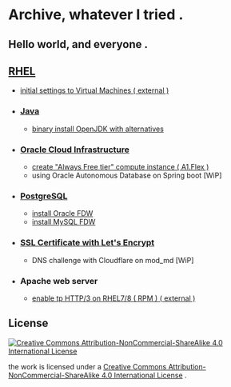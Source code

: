 # Archive, whatever I tried .

## Hello world, and everyone .

## [RHEL](./RHEL)

- [initial settings to Virtual Machines ( external )](https://github.com/furplag/cogman/)

- ### [Java](./Java)
  - [binary install OpenJDK with alternatives](./Java)

- ### [Oracle Cloud Infrastructure](./OCI)
  - [create "Always Free tier" compute instance ( A1.Flex )](./OCI)
  - using Oracle Autonomous Database on Spring boot [WiP]

- ### [PostgreSQL](./PostgreSQL)
  - [install Oracle FDW](./PostgreSQL/install.oracle_fdw.md)
  - [install MySQL FDW](./PostgreSQL/install.mysql_fdw.md)

- ### [SSL Certificate with Let's Encrypt](./SSL/LetsEncrypt)
  - DNS challenge with Cloudflare on mod_md [WiP]

- ### Apache web server
  - [enable tp HTTP/3 on RHEL7/8 ( RPM ) ( external )](https://github.com/furplag/archive/tree/rpm/)

## License
[![Creative Commons Attribution-NonCommercial-ShareAlike 4.0 International License](https://i.creativecommons.org/l/by-nc-sa/4.0/88x31.png)](http://creativecommons.org/licenses/by-nc-sa/4.0/)

the work is licensed under a [Creative Commons Attribution-NonCommercial-ShareAlike 4.0 International License](./LICENSE) .

